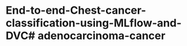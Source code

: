 # End-to-end-Chest-cancer-classification-using-MLflow-and-DVC#   a d e n o c a r c i n o m a - c a n c e r  
 